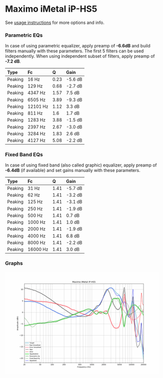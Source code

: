 # Maximo iMetal iP-HS5
See [usage instructions](https://github.com/jaakkopasanen/AutoEq#usage) for more options and info.

### Parametric EQs
In case of using parametric equalizer, apply preamp of **-6.6dB** and build filters manually
with these parameters. The first 5 filters can be used independently.
When using independent subset of filters, apply preamp of **-7.2 dB**.

| Type    | Fc       |    Q | Gain    |
|:--------|:---------|:-----|:--------|
| Peaking | 16 Hz    | 0.23 | -5.6 dB |
| Peaking | 129 Hz   | 0.68 | -2.7 dB |
| Peaking | 4347 Hz  | 1.57 | 7.5 dB  |
| Peaking | 6505 Hz  | 3.89 | -9.3 dB |
| Peaking | 12101 Hz | 1.12 | 3.3 dB  |
| Peaking | 811 Hz   | 1.6  | 1.7 dB  |
| Peaking | 1283 Hz  | 3.88 | -1.5 dB |
| Peaking | 2397 Hz  | 2.67 | -3.0 dB |
| Peaking | 3284 Hz  | 1.83 | 2.6 dB  |
| Peaking | 4127 Hz  | 5.08 | -2.2 dB |

### Fixed Band EQs
In case of using fixed band (also called graphic) equalizer, apply preamp of **-6.4dB**
(if available) and set gains manually with these parameters.

| Type    | Fc       |    Q | Gain    |
|:--------|:---------|:-----|:--------|
| Peaking | 31 Hz    | 1.41 | -5.7 dB |
| Peaking | 62 Hz    | 1.41 | -3.2 dB |
| Peaking | 125 Hz   | 1.41 | -3.1 dB |
| Peaking | 250 Hz   | 1.41 | -1.9 dB |
| Peaking | 500 Hz   | 1.41 | 0.7 dB  |
| Peaking | 1000 Hz  | 1.41 | 1.0 dB  |
| Peaking | 2000 Hz  | 1.41 | -1.9 dB |
| Peaking | 4000 Hz  | 1.41 | 6.8 dB  |
| Peaking | 8000 Hz  | 1.41 | -2.2 dB |
| Peaking | 16000 Hz | 1.41 | 3.0 dB  |

### Graphs
![](./Maximo%20iMetal%20iP-HS5.png)